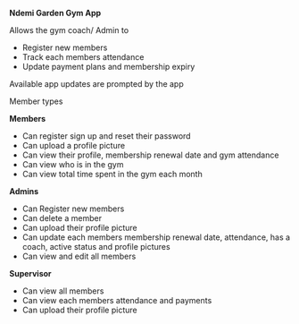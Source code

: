 **Ndemi Garden Gym App**

Allows the gym coach/ Admin to 
- Register new members
- Track each members attendance
- Update payment plans and membership expiry

Available app updates are prompted by the app

Member types

**Members**
- Can register sign up and reset their password
- Can upload a profile picture
- Can view their profile, membership renewal date and gym attendance
- Can view who is in the gym
- Can view total time spent in the gym each month

**Admins**
- Can Register new members
- Can delete a member
- Can upload their profile picture
- Can update each members membership renewal date, attendance, has a coach, active status and profile pictures
- Can view and edit all members

**Supervisor**
- Can view all members
- Can view each members attendance and payments
- Can upload their profile picture
